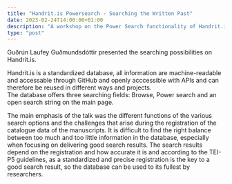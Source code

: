 ```yaml
---
title: "Handrit.is Powersearch - Searching the Written Past"
date: 2023-02-24T14:00:00+01:00
description: "A workshop on the Power Search functionality of Handrit.is"
type: "post"
---
```


Guðrún Laufey Guðmundsdóttir presented the searching possibilities on Handrit.is.

Handrit.is is a standardized database, all information are machine-readable and accessable through GitHub and openly acccessible with APIs and can therefore be reused in different ways and projects.  
The database offers three searching fields: Browse, Power search and an open search string on the main page.

The main emphasis of the talk was the different functions of the various search options and the challenges that arise during the registration of the catalogue data of the manuscripts. 
It is difficult to find the right balance between too much and too little information in the database, especially when focusing on delivering good search results.
The search results depend on the registration and how accurate it is and according to the TEI-P5 guidelines, as a standardized and precise registration is the key to a good search result, so the database can be used to its fullest by researchers.